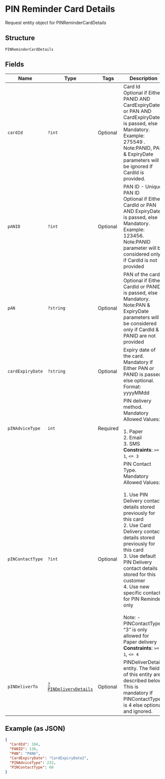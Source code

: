 
# PIN Reminder Card Details

Request entity object for PINReminderCardDetails

## Structure

`PINReminderCardDetails`

## Fields

| Name | Type | Tags | Description | Getter | Setter |
|  --- | --- | --- | --- | --- | --- |
| `cardId` | `?int` | Optional | Card Id<br>Optional if Either PANID AND CardExpiryDate or PAN AND CardExpiryDate is passed, else Mandatory. Example: 275549 .<br/>Note:PANID, PAN & ExpiryDate parameters will be ignored if CardId is provided. | getCardId(): ?int | setCardId(?int cardId): void |
| `pANID` | `?int` | Optional | PAN ID - Unique PAN ID<br>Optional if Either CardId or PAN AND  ExpiryDate is passed, else Mandatory. Example: 123456. <br/>Note:PANID parameter will be considered only if CardId is not provided | getPANID(): ?int | setPANID(?int pANID): void |
| `pAN` | `?string` | Optional | PAN of the card.<br>Optional if Either CardId or PANID is passed, else Mandatory. <br/>Note:PAN & ExpiryDate parameters will be considered only if CardId & PANID are not provided | getPAN(): ?string | setPAN(?string pAN): void |
| `cardExpiryDate` | `?string` | Optional | Expiry date of the card.<br>Mandatory if Either PAN or PANID is passed, else optional.<br>Format: yyyyMMdd | getCardExpiryDate(): ?string | setCardExpiryDate(?string cardExpiryDate): void |
| `pINAdviceType` | `int` | Required | PIN delivery method.<br>Mandatory<br>Allowed Values:<br><br>1. Paper<br>2. Email<br>3. SMS<br>**Constraints**: `>= 1`, `<= 3` | getPINAdviceType(): int | setPINAdviceType(int pINAdviceType): void |
| `pINContactType` | `?int` | Optional | PIN Contact Type.<br>Mandatory<br>Allowed Values:<br><br>1. Use PIN Delivery contact details stored previously for this card<br>2. Use Card Delivery contact details stored previously for this card<br>3. Use default PIN Delivery contact details stored for this customer<br>4. Use new specific contact for PIN Reminder only<br><br>Note: - PINContactType “3” is only allowed for Paper delivery<br>**Constraints**: `>= 1`, `<= 4` | getPINContactType(): ?int | setPINContactType(?int pINContactType): void |
| `pINDeliverTo` | [`?PINDeliveryDetails`](../../doc/models/pin-delivery-details.md) | Optional | PINDeliverDetails entity. The fields of this entity are described below.<br>This is mandatory if PINContactType is 4 else optional and ignored. | getPINDeliverTo(): ?PINDeliveryDetails | setPINDeliverTo(?PINDeliveryDetails pINDeliverTo): void |

## Example (as JSON)

```json
{
  "CardId": 104,
  "PANID": 136,
  "PAN": "PAN6",
  "CardExpiryDate": "CardExpiryDate2",
  "PINAdviceType": 232,
  "PINContactType": 60
}
```

